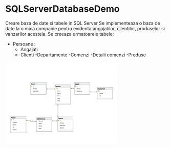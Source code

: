 # SQLServerDatabaseDemo
Creare baza de date si tabele in SQL Server
Se implementeaza o baza de date la o mica companie pentru evidenta angajatilor, clientilor, produselor si vanzarilor acesteia. 
Se creeaza urmatoarele tabele:
- Persoane  :
    - Angajati
    - Clienti
-Departamente
-Comenzi
  -Detalii comenzi
-Produse
 <img src="https://github.com/valymirauta/SQLServerDatabaseDemo/blob/master/companieER.JPG" width="350" height="256" title="Login">
  
